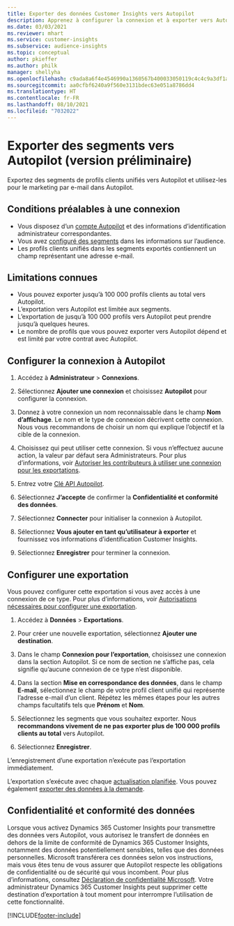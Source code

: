 ```yaml
---
title: Exporter des données Customer Insights vers Autopilot
description: Apprenez à configurer la connexion et à exporter vers Autopilot.
ms.date: 03/03/2021
ms.reviewer: mhart
ms.service: customer-insights
ms.subservice: audience-insights
ms.topic: conceptual
author: pkieffer
ms.author: philk
manager: shellyha
ms.openlocfilehash: c9ada8a6f4e4546990a1360567b400033050119c4c4c9a3df1af8fcaab75e157
ms.sourcegitcommit: aa0cfbf6240a9f560e3131bdec63e051a8786dd4
ms.translationtype: HT
ms.contentlocale: fr-FR
ms.lasthandoff: 08/10/2021
ms.locfileid: "7032022"
---
```

# <a name="export-segments-to-autopilot-preview"></a>Exporter des segments vers Autopilot (version préliminaire)

Exportez des segments de profils clients unifiés vers Autopilot et utilisez-les pour le marketing par e-mail dans Autopilot. 

## <a name="prerequisites-for-a-connection"></a>Conditions préalables à une connexion

-   Vous disposez d’un [compte Autopilot](https://www.autopilothq.com/) et des informations d’identification administrateur correspondantes.
-   Vous avez [configuré des segments](segments.md) dans les informations sur l’audience.
-   Les profils clients unifiés dans les segments exportés contiennent un champ représentant une adresse e-mail.

## <a name="known-limitations"></a>Limitations connues

- Vous pouvez exporter jusqu’à 100 000 profils clients au total vers Autopilot.
- L’exportation vers Autopilot est limitée aux segments.
- L’exportation de jusqu’à 100 000 profils vers Autopilot peut prendre jusqu’à quelques heures. 
- Le nombre de profils que vous pouvez exporter vers Autopilot dépend et est limité par votre contrat avec Autopilot.

## <a name="set-up-connection-to-autopilot"></a>Configurer la connexion à Autopilot

1. Accédez à **Administrateur** > **Connexions**.

1. Sélectionnez **Ajouter une connexion** et choisissez **Autopilot** pour configurer la connexion.

1. Donnez à votre connexion un nom reconnaissable dans le champ **Nom d’affichage**. Le nom et le type de connexion décrivent cette connexion. Nous vous recommandons de choisir un nom qui explique l’objectif et la cible de la connexion.

1. Choisissez qui peut utiliser cette connexion. Si vous n’effectuez aucune action, la valeur par défaut sera Administrateurs. Pour plus d’informations, voir [Autoriser les contributeurs à utiliser une connexion pour les exportations](connections.md#allow-contributors-to-use-a-connection-for-exports).

3. Entrez votre [Clé API Autopilot](https://autopilot.docs.apiary.io/#).

1. Sélectionnez **J’accepte** de confirmer la **Confidentialité et conformité des données**.

1. Sélectionnez **Connecter** pour initialiser la connexion à Autopilot.

1. Sélectionnez **Vous ajouter en tant qu’utilisateur à exporter** et fournissez vos informations d’identification Customer Insights.

1. Sélectionnez **Enregistrer** pour terminer la connexion.

## <a name="configure-an-export"></a>Configurer une exportation

Vous pouvez configurer cette exportation si vous avez accès à une connexion de ce type. Pour plus d’informations, voir [Autorisations nécessaires pour configurer une exportation](export-destinations.md#set-up-a-new-export).

1. Accédez à **Données** > **Exportations**.

1. Pour créer une nouvelle exportation, sélectionnez **Ajouter une destination**.

1. Dans le champ **Connexion pour l’exportation**, choisissez une connexion dans la section Autopilot. Si ce nom de section ne s’affiche pas, cela signifie qu’aucune connexion de ce type n’est disponible.

3. Dans la section **Mise en correspondance des données**, dans le champ **E-mail**, sélectionnez le champ de votre profil client unifié qui représente l’adresse e-mail d’un client. Répétez les mêmes étapes pour les autres champs facultatifs tels que **Prénom** et **Nom**.

1. Sélectionnez les segments que vous souhaitez exporter. Nous **recommandons vivement de ne pas exporter plus de 100 000 profils clients au total** vers Autopilot. 

1. Sélectionnez **Enregistrer**.

L’enregistrement d’une exportation n’exécute pas l’exportation immédiatement.

L’exportation s’exécute avec chaque [actualisation planifiée](system.md#schedule-tab). Vous pouvez également [exporter des données à la demande](export-destinations.md#run-exports-on-demand). 

## <a name="data-privacy-and-compliance"></a>Confidentialité et conformité des données

Lorsque vous activez Dynamics 365 Customer Insights pour transmettre des données vers Autopilot, vous autorisez le transfert de données en dehors de la limite de conformité de Dynamics 365 Customer Insights, notamment des données potentiellement sensibles, telles que des données personnelles. Microsoft transférera ces données selon vos instructions, mais vous êtes tenu de vous assurer que Autopilot respecte les obligations de confidentialité ou de sécurité qui vous incombent. Pour plus d’informations, consultez [Déclaration de confidentialité Microsoft](https://go.microsoft.com/fwlink/?linkid=396732).
Votre administrateur Dynamics 365 Customer Insights peut supprimer cette destination d’exportation à tout moment pour interrompre l’utilisation de cette fonctionnalité.


[!INCLUDE[footer-include](../includes/footer-banner.md)]
